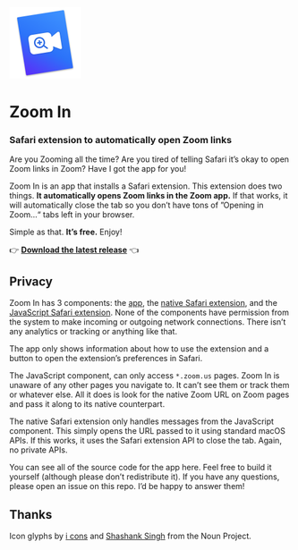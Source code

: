 <img src="Modules/ZoomIn/Resources/Assets.xcassets/AppIcon.appiconset/Mac-256.png" width="128">

# Zoom In

### Safari extension to automatically open Zoom links

Are you Zooming all the time? Are you tired of telling Safari it’s okay to open Zoom links in Zoom? Have I got the app for you!

Zoom In is an app that installs a Safari extension. This extension does two things. **It automatically opens Zoom links in the Zoom app.** If that works, it will automatically close the tab so you don’t have tons of ”Opening in Zoom…“ tabs left in your browser.

Simple as that. **It’s free.** Enjoy!


👉 **[Download the latest release](https://github.com/nothingmagical/ZoomIn/releases/download/v1.0.3/ZoomIn-1.0.3.zip)** 👈

## Privacy

Zoom In has 3 components: the [app](Modules/ZoomIn), the [native Safari extension](Modules/ZoomInExtension), and the [JavaScript Safari extension](Modules/ZoomInExtension/Resources/script.js). None of the components have permission from the system to make incoming or outgoing network connections. There isn’t any analytics or tracking or anything like that.

The app only shows information about how to use the extension and a button to open the extension’s preferences in Safari.

The JavaScript component, can only access `*.zoom.us` pages. Zoom In is unaware of any other pages you navigate to. It can’t see them or track them or whatever else. All it does is look for the native Zoom URL on Zoom pages  and pass it along to its native counterpart.

The native Safari extension only handles messages from the JavaScript component. This simply opens the URL passed to it using standard macOS APIs. If this works, it uses the Safari extension API to close the tab. Again, no private APIs.

You can see all of the source code for the app here. Feel free to build it yourself (although please don’t redistribute it). If you have any questions, please open an issue on this repo. I’d be happy to answer them!

## Thanks

Icon glyphs by [i cons](https://thenounproject.com/term/video/3136011) and [Shashank Singh](https://thenounproject.com/term/zoom-in/2395378) from the Noun Project.
